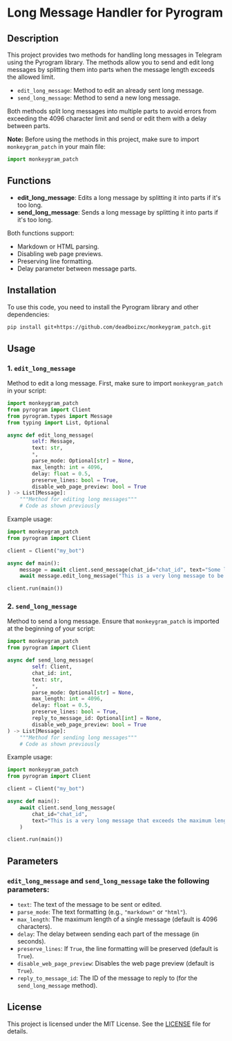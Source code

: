 # Long Message Handler for Pyrogram

## Description

This project provides two methods for handling long messages in Telegram using the Pyrogram library. The methods allow you to send and edit long messages by splitting them into parts when the message length exceeds the allowed limit.

- `edit_long_message`: Method to edit an already sent long message.
- `send_long_message`: Method to send a new long message.

Both methods split long messages into multiple parts to avoid errors from exceeding the 4096 character limit and send or edit them with a delay between parts.

**Note:** Before using the methods in this project, make sure to import `monkeygram_patch` in your main file:

```python
import monkeygram_patch
```

## Functions

- **edit_long_message**: Edits a long message by splitting it into parts if it's too long.
- **send_long_message**: Sends a long message by splitting it into parts if it's too long.

Both functions support:
- Markdown or HTML parsing.
- Disabling web page previews.
- Preserving line formatting.
- Delay parameter between message parts.

## Installation

To use this code, you need to install the Pyrogram library and other dependencies:

```bash
pip install git+https://github.com/deadboizxc/monkeygram_patch.git
```

## Usage

### 1. `edit_long_message`

Method to edit a long message. First, make sure to import `monkeygram_patch` in your script:

```python
import monkeygram_patch
from pyrogram import Client
from pyrogram.types import Message
from typing import List, Optional

async def edit_long_message(
        self: Message,
        text: str,
        *,
        parse_mode: Optional[str] = None,
        max_length: int = 4096,
        delay: float = 0.5,
        preserve_lines: bool = True,
        disable_web_page_preview: bool = True
) -> List[Message]:
    """Method for editing long messages"""
    # Code as shown previously
```

Example usage:

```python
import monkeygram_patch
from pyrogram import Client

client = Client("my_bot")

async def main():
    message = await client.send_message(chat_id="chat_id", text="Some long text...")
    await message.edit_long_message("This is a very long message to be edited")

client.run(main())
```

### 2. `send_long_message`

Method to send a long message. Ensure that `monkeygram_patch` is imported at the beginning of your script:

```python
import monkeygram_patch
from pyrogram import Client

async def send_long_message(
        self: Client,
        chat_id: int,
        text: str,
        *,
        parse_mode: Optional[str] = None,
        max_length: int = 4096,
        delay: float = 0.5,
        preserve_lines: bool = True,
        reply_to_message_id: Optional[int] = None,
        disable_web_page_preview: bool = True
) -> List[Message]:
    """Method for sending long messages"""
    # Code as shown previously
```

Example usage:

```python
import monkeygram_patch
from pyrogram import Client

client = Client("my_bot")

async def main():
    await client.send_long_message(
        chat_id="chat_id",
        text="This is a very long message that exceeds the maximum length and needs to be split into multiple parts."
    )

client.run(main())
```

## Parameters

### `edit_long_message` and `send_long_message` take the following parameters:

- `text`: The text of the message to be sent or edited.
- `parse_mode`: The text formatting (e.g., `"markdown"` or `"html"`).
- `max_length`: The maximum length of a single message (default is 4096 characters).
- `delay`: The delay between sending each part of the message (in seconds).
- `preserve_lines`: If `True`, the line formatting will be preserved (default is `True`).
- `disable_web_page_preview`: Disables the web page preview (default is `True`).
- `reply_to_message_id`: The ID of the message to reply to (for the `send_long_message` method).

## License

This project is licensed under the MIT License. See the [LICENSE](./LICENSE) file for details.
